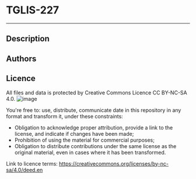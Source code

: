 # TGLIS-227
---
## Description

## Authors

## Licence
All files and data is protected by Creative Commons Licence CC BY-NC-SA 4.0. 
![image](https://github.com/BeanRepo/TGLIS-227/assets/48221340/0216fa46-ea2d-4e20-97cd-45e1a20aaaea)

You're free to:
use, distribute, communicate date in this repository in any format and transform it, under these constraints:
- Obligation to acknowledge proper attribution, provide a link to the license, and indicate if changes have been made;
- Prohibition of using the material for commercial purposes;
- Obligation to distribute contributions under the same license as the original material, even in cases where it has been transformed.

Link to licence terms:
https://creativecommons.org/licenses/by-nc-sa/4.0/deed.en
